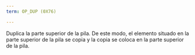 ```yaml
---
term: OP_DUP (0X76)

---
```

Duplica la parte superior de la pila. De este modo, el elemento situado en la parte superior de la pila se copia y la copia se coloca en la parte superior de la pila.